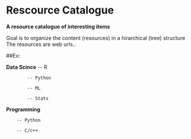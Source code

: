 # Rescource Catalogue
**A resource catalogue of interesting items**

Goal is to organize the content (resources) in a  hirarchical (tree) structure The resources are web urls.. 

##Ex: 

**Data Scince**
            -- R

            -- Python 

            -- ML 

            -- Stats 


**Programming**

        -- Python 

        -- C/c++ 
